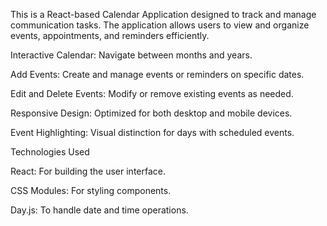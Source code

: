 This is a React-based Calendar Application designed to track and manage communication tasks. The application allows users to view and organize events, appointments, and reminders efficiently.

Interactive Calendar: Navigate between months and years.

Add Events: Create and manage events or reminders on specific dates.

Edit and Delete Events: Modify or remove existing events as needed.

Responsive Design: Optimized for both desktop and mobile devices.

Event Highlighting: Visual distinction for days with scheduled events.

Technologies Used

React: For building the user interface.

CSS Modules: For styling components.

Day.js: To handle date and time operations.
